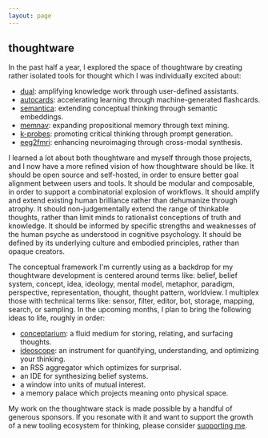 ```yaml
---
layout: page
---
```


## thoughtware

In the past half a year, I explored the space of thoughtware by creating rather isolated tools for thought which I was individually excited about:

- [dual](/thoughtware/dual/): amplifying knowledge work through user-defined assistants.
- [autocards](/thoughtware/autocards/): accelerating learning through machine-generated flashcards.
- [semantica](/thoughtware/semantica/): extending conceptual thinking through semantic embeddings.
- [memnav](/thoughtware/memnav/): expanding propositional memory through text mining.
- [k-probes](/thoughtware/k-probes/): promoting critical thinking through prompt generation.
- [eeg2fmri](https://raw.githubusercontent.com/paulbricman/EEG2fMRI/master/article/EEG2fMRI%20report.pdf): enhancing neuroimaging through cross-modal synthesis.

I learned a lot about both thoughtware and myself through those projects, and I now have a more refined vision of how thoughtware should be like. It should be open source and self-hosted, in order to ensure better goal alignment between users and tools. It should be modular and composable, in order to support a combinatorial explosion of workflows. It should amplify and extend existing human brilliance rather than dehumanize through atrophy. It should non-judgementally extend the range of thinkable thoughts, rather than limit minds to rationalist conceptions of truth and knowledge. It should be informed by specific strengths and weaknesses of the human psyche as understood in cognitive psychology. It should be defined by its underlying culture and embodied principles, rather than opaque creators.

The conceptual framework I'm currently using as a backdrop for my thoughtware development is centered around terms like: belief, belief system, concept, idea, ideology, mental model, metaphor, paradigm, perspective, representation, thought, thought pattern, worldview. I multiplex those with technical terms like: sensor, filter, editor, bot, storage, mapping, search, or sampling. In the upcoming months, I plan to bring the following ideas to life, roughly in order:

- [conceptarium](/thoughtware/conceptarium/): a fluid medium for storing, relating, and surfacing thoughts.
- [ideoscope](/thoughtware/ideoscope/): an instrument for quantifying, understanding, and optimizing your thinking.
- an RSS aggregator which optimizes for surprisal.
- an IDE for synthesizing belief systems.
- a window into units of mutual interest.
- a memory palace which projects meaning onto physical space.

My work on the thoughtware stack is made possible by a handful of generous sponsors. If you resonate with it and want to support the growth of a new tooling ecosystem for thinking, please consider [supporting me](https://github.com/sponsors/paulbricman).
